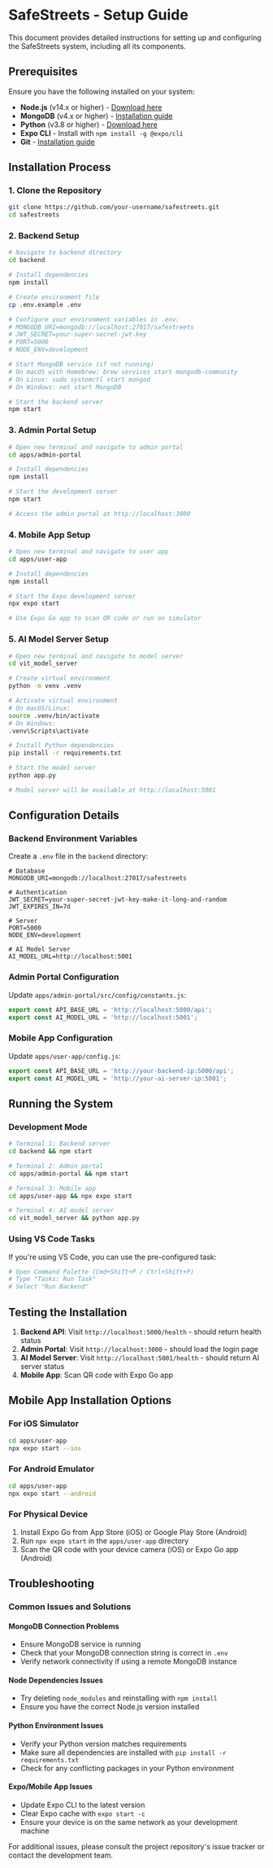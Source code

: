 # SafeStreets - Setup Guide

This document provides detailed instructions for setting up and configuring the SafeStreets system, including all its components.

## Prerequisites

Ensure you have the following installed on your system:

- **Node.js** (v14.x or higher) - [Download here](https://nodejs.org/)
- **MongoDB** (v4.x or higher) - [Installation guide](https://docs.mongodb.com/manual/installation/)
- **Python** (v3.8 or higher) - [Download here](https://python.org/)
- **Expo CLI** - Install with `npm install -g @expo/cli`
- **Git** - [Installation guide](https://git-scm.com/book/en/v2/Getting-Started-Installing-Git)

## Installation Process

### 1. Clone the Repository
```bash
git clone https://github.com/your-username/safestreets.git
cd safestreets
```

### 2. Backend Setup
```bash
# Navigate to backend directory
cd backend

# Install dependencies
npm install

# Create environment file
cp .env.example .env

# Configure your environment variables in .env:
# MONGODB_URI=mongodb://localhost:27017/safestreets
# JWT_SECRET=your-super-secret-jwt-key
# PORT=5000
# NODE_ENV=development

# Start MongoDB service (if not running)
# On macOS with Homebrew: brew services start mongodb-community
# On Linux: sudo systemctl start mongod
# On Windows: net start MongoDB

# Start the backend server
npm start
```

### 3. Admin Portal Setup
```bash
# Open new terminal and navigate to admin portal
cd apps/admin-portal

# Install dependencies
npm install

# Start the development server
npm start

# Access the admin portal at http://localhost:3000
```

### 4. Mobile App Setup
```bash
# Open new terminal and navigate to user app
cd apps/user-app

# Install dependencies
npm install

# Start the Expo development server
npx expo start

# Use Expo Go app to scan QR code or run on simulator
```

### 5. AI Model Server Setup
```bash
# Open new terminal and navigate to model server
cd vit_model_server

# Create virtual environment
python -m venv .venv

# Activate virtual environment
# On macOS/Linux:
source .venv/bin/activate
# On Windows:
.venv\Scripts\activate

# Install Python dependencies
pip install -r requirements.txt

# Start the model server
python app.py

# Model server will be available at http://localhost:5001
```

## Configuration Details

### Backend Environment Variables
Create a `.env` file in the `backend` directory:

```env
# Database
MONGODB_URI=mongodb://localhost:27017/safestreets

# Authentication
JWT_SECRET=your-super-secret-jwt-key-make-it-long-and-random
JWT_EXPIRES_IN=7d

# Server
PORT=5000
NODE_ENV=development

# AI Model Server
AI_MODEL_URL=http://localhost:5001
```

### Admin Portal Configuration
Update `apps/admin-portal/src/config/constants.js`:

```javascript
export const API_BASE_URL = 'http://localhost:5000/api';
export const AI_MODEL_URL = 'http://localhost:5001';
```

### Mobile App Configuration
Update `apps/user-app/config.js`:

```javascript
export const API_BASE_URL = 'http://your-backend-ip:5000/api';
export const AI_MODEL_URL = 'http://your-ai-server-ip:5001';
```

## Running the System

### Development Mode
```bash
# Terminal 1: Backend server
cd backend && npm start

# Terminal 2: Admin portal
cd apps/admin-portal && npm start

# Terminal 3: Mobile app
cd apps/user-app && npx expo start

# Terminal 4: AI model server
cd vit_model_server && python app.py
```

### Using VS Code Tasks
If you're using VS Code, you can use the pre-configured task:

```bash
# Open Command Palette (Cmd+Shift+P / Ctrl+Shift+P)
# Type "Tasks: Run Task"
# Select "Run Backend"
```

## Testing the Installation

1. **Backend API**: Visit `http://localhost:5000/health` - should return health status
2. **Admin Portal**: Visit `http://localhost:3000` - should load the login page
3. **AI Model Server**: Visit `http://localhost:5001/health` - should return AI server status
4. **Mobile App**: Scan QR code with Expo Go app

## Mobile App Installation Options

### For iOS Simulator
```bash
cd apps/user-app
npx expo start --ios
```

### For Android Emulator
```bash
cd apps/user-app
npx expo start --android
```

### For Physical Device
1. Install Expo Go from App Store (iOS) or Google Play Store (Android)
2. Run `npx expo start` in the `apps/user-app` directory
3. Scan the QR code with your device camera (iOS) or Expo Go app (Android)

## Troubleshooting

### Common Issues and Solutions

#### MongoDB Connection Problems
- Ensure MongoDB service is running
- Check that your MongoDB connection string is correct in `.env`
- Verify network connectivity if using a remote MongoDB instance

#### Node Dependencies Issues
- Try deleting `node_modules` and reinstalling with `npm install`
- Ensure you have the correct Node.js version installed

#### Python Environment Issues
- Verify your Python version matches requirements
- Make sure all dependencies are installed with `pip install -r requirements.txt`
- Check for any conflicting packages in your Python environment

#### Expo/Mobile App Issues
- Update Expo CLI to the latest version
- Clear Expo cache with `expo start -c`
- Ensure your device is on the same network as your development machine

For additional issues, please consult the project repository's issue tracker or contact the development team.
